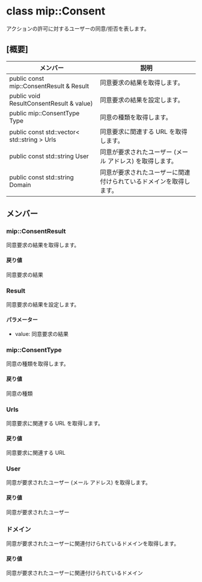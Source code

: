 # <a name="class-mipconsent"></a>class mip::Consent 
アクションの許可に対するユーザーの同意/拒否を表します。
## <a name="summary"></a>[概要]
 メンバー                        | 説明                                
--------------------------------|---------------------------------------------
public const mip::ConsentResult & Result | 同意要求の結果を取得します。
public void ResultConsentResult & value) | 同意要求の結果を設定します。
public mip::ConsentType Type | 同意の種類を取得します。
public const std::vector< std::string > Urls | 同意要求に関連する URL を取得します。
public const std::string User | 同意が要求されたユーザー (メール アドレス) を取得します。
public const std::string Domain | 同意が要求されたユーザーに関連付けられているドメインを取得します。
## <a name="members"></a>メンバー
### <a name="mipconsentresult"></a>mip::ConsentResult
同意要求の結果を取得します。
#### <a name="returns"></a>戻り値
同意要求の結果
### <a name="result"></a>Result
同意要求の結果を設定します。
#### <a name="parameters"></a>パラメーター
* value: 同意要求の結果
### <a name="mipconsenttype"></a>mip::ConsentType
同意の種類を取得します。
#### <a name="returns"></a>戻り値
同意の種類
### <a name="urls"></a>Urls
同意要求に関連する URL を取得します。
#### <a name="returns"></a>戻り値
同意要求に関連する URL
### <a name="user"></a>User
同意が要求されたユーザー (メール アドレス) を取得します。
#### <a name="returns"></a>戻り値
同意が要求されたユーザー
### <a name="domain"></a>ドメイン
同意が要求されたユーザーに関連付けられているドメインを取得します。
#### <a name="returns"></a>戻り値
同意が要求されたユーザーに関連付けられているドメイン